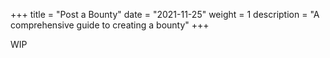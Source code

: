 +++
title = "Post a Bounty"
date = "2021-11-25"
weight = 1
description = "A comprehensive guide to creating a bounty"
+++

WIP
